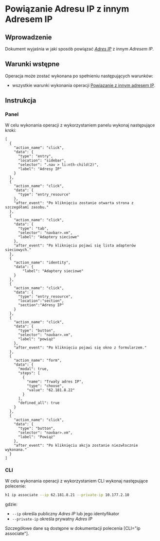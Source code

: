 # Powiązanie Adresu IP z innym Adresem IP

## Wprowadzenie

Dokument wyjaśnia w jaki sposób powiązać *[Adres IP](/resource/networking/ip-address.md)* z innym *Adresem IP*.

## Warunki wstępne

Operacja może zostać wykonana po spełnieniu następujących warunków:

* wszystkie warunki wykonania operacji [Powiązanie z innym adresem IP](/resource/networking/ip-address.md).

## Instrukcja

### Panel

W celu wykonania operacji z wykorzystaniem panelu wykonaj następujące kroki:
 
```guide
[
  {
    "action_name": "click",
    "data": {
      "type": "entry",
      "location": "sidebar",
      "selector": ".nav > li:nth-child(2)",
      "label": "Adresy IP"
    }
  },
  {
    "action_name": "click",
    "data": {
      "type": "entry_resource"
    },
    "after_event": "Po kliknięciu zostanie otwarta strona z szczegółami zasobu."
  },
  {
    "action_name": "click",
    "data": {
      "type": "tab",
      "selector": "navbar>.vm",
      "label": "Adaptery sieciowe"
    },
    "after_event": "Po kliknięciu pojawi się lista adapterów sieciowych."
  },
  {
    "action_name": "identity",
    "data": {
        "label": "Adaptery sieciowe"
    }
  },
  {
    "action_name": "click",
    "data": {
      "type": "entry_resource",
      "location":"section",
      "section":"Adresy IP"
    }
  },
  {
    "action_name": "click",
    "data": {
      "type": "button",
      "selector": "navbar>.vm",
      "label": "powiąż"
    },
    "after_event": "Po kliknięciu pojawi się okno z formularzem."
  },
  {
    "action_name": "form",
    "data": {
      "modal": true,
      "steps": [
        {
          "name": "Trwały adres IP",
          "type": "choose",
          "value": "62.181.8.22"
        }
      ],
      "defined_all": true
    }
  },
  {
    "action_name": "click",
    "data": {
      "type": "button",
      "selector": "navbar>.vm",
      "label": "Powiąż"
    },
    "after_event": "Po kliknięciu akcja zostanie niezwłocznie wykonana."
  }
]
```

### CLI

W celu wykonania operacji z wykorzystaniem CLI wykonaj następujące polecenie:

```bash
h1 ip associate --ip 62.181.8.21 --private-ip 10.177.2.10
```

gdzie:

 * ```--ip``` określa publiczny *Adres IP* lub jego identyfikator
 * ```--private-ip``` określa prywatny *Adres IP*

Szczegółowe dane są dostępne w dokumentacji polecenia [CLI="ip associate"].